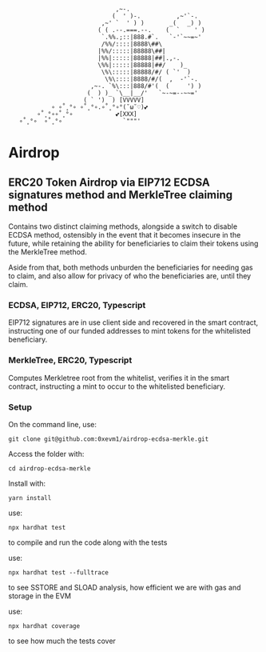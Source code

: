 
                                  ,~-.
                                 (  ' )-.          ,~'`-.
                              ,~' `  ' ) )       _(   _) )
                             ( ( .--.===.--.    (  `    ' )
                              `.%%.;::|888.#`.   `-'`~~=~'
                              /%%/::::|8888\##\
                             |%%/:::::|88888\##|
                             |%%|:::::|88888|##|.,-.
                             \%%|:::::|88888|##/    )_
                              \%\:::::|88888/#/ ( `'  )
                               \%\::::|8888/#/(  ,  -'`-.
                           ,~-. `%\:::|888/#'(  (     ') )
                          (  ) )_ `\__|__/'   `~-~=--~~='
                         ( ` ')  ) [VVVVV]
                ∘ ∘˚˳°∘ ∘˚˳°∘.∘˚˳°∘°(˘ω˘♡)💕
            ∘˚˳°∘∘˚˳°∘            💕[XXX]
       ∘˚˳°∘  ∘˚˳°∘                 `"""'  

# Airdrop

## ERC20 Token Airdrop via EIP712 ECDSA signatures method and MerkleTree claiming method



Contains two distinct claiming methods, alongside a switch to disable ECDSA method, ostensibly in the event that it becomes insecure in the future, 
while retaining the ability for beneficiaries to claim their tokens using the MerkleTree method.

Aside from that, both methods unburden the beneficiaries for needing gas to claim, 
and also allow for privacy of who the beneficiaries are, until they claim.

### ECDSA, EIP712, ERC20, Typescript
EIP712 signatures are in use client side and recovered in the smart contract, instructing one of our
funded addresses to mint tokens for the whitelisted beneficiary.

### MerkleTree, ERC20, Typescript
Computes Merkletree root from the whitelist, verifies it in the smart contract, instructing a mint to occur to the
whitelisted beneficiary.


### Setup

On the command line, use:

`git clone git@github.com:0xevm1/airdrop-ecdsa-merkle.git`

Access the folder with: 

`cd airdrop-ecdsa-merkle`

Install with:

`yarn install`

use:

`npx hardhat test`

to compile and run the code along with the tests

use:

`npx hardhat test --fulltrace`

to see SSTORE and SLOAD analysis, how efficient we are with gas and storage in the EVM

use: 

`npx hardhat coverage`

to see how much the tests cover